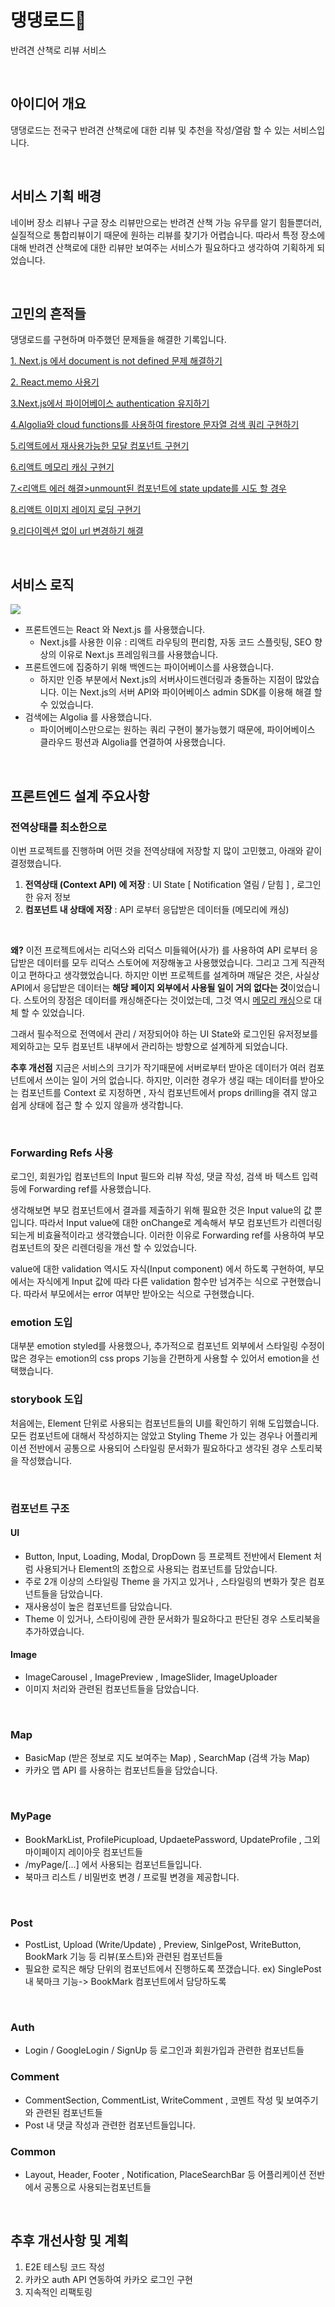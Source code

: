 # 댕댕로드🐶

반려견 산책로 리뷰 서비스

<br/>

## 아이디어 개요

댕댕로드는 전국구 반려견 산책로에 대한 리뷰 및 추천을 작성/열람 할 수 있는 서비스입니다.

<br/>

## 서비스 기획 배경

네이버 장소 리뷰나 구글 장소 리뷰만으로는 반려견 산책 가능 유무를 알기 힘들뿐더러, 실질적으로 통합리뷰이기 때문에 원하는 리뷰를 찾기가 어렵습니다. 따라서 특정 장소에 대해 반려견 산책로에 대한 리뷰만 보여주는 서비스가 필요하다고 생각하여 기획하게 되었습니다.

<br/>

## 고민의 흔적들

댕댕로드를 구현하며 마주했던 문제들을 해결한 기록입니다.

[1. Next.js 에서 document is not defined 문제 해결하기](https://mooneedev.netlify.app/Frontend/next.js%20%EC%97%90%EC%84%9C%20document%20is%20not%20defined%20%EB%AC%B8%EC%A0%9C%20%ED%95%B4%EA%B2%B0%ED%95%98%EA%B8%B0/)

[2. React.memo 사용기](https://mooneedev.netlify.app/Frontend/React.Memo%20%EC%82%AC%EC%9A%A9%EA%B8%B0/)

[3.Next.js에서 파이어베이스 authentication 유지하기](https://mooneedev.netlify.app/Frontend/Next.js%EC%97%90%EC%84%9C%20%ED%8C%8C%EC%9D%B4%EC%96%B4%EB%B2%A0%EC%9D%B4%EC%8A%A4%20authentication%20%EC%9C%A0%EC%A7%80%ED%95%98%EA%B8%B0/)

[4.Algolia와 cloud functions를 사용하여 firestore 문자열 검색 쿼리 구현하기](https://mooneedev.netlify.app/Frontend/Algolia%EB%A1%9C%20firestore%20Document%20%EB%AC%B8%EC%9E%90%EC%97%B4%20%EA%B2%80%EC%83%89%20%EC%BF%BC%EB%A6%AC%20%EA%B5%AC%ED%98%84%ED%95%98%EA%B8%B0/)

[5.리액트에서 재사용가능한 모달 컴포넌트 구현기](https://mooneedev.netlify.app/Frontend/%EB%A6%AC%EC%95%A1%ED%8A%B8%EC%97%90%EC%84%9C%20%EC%9E%AC%EC%82%AC%EC%9A%A9%EA%B0%80%EB%8A%A5%ED%95%9C%20%EB%AA%A8%EB%8B%AC%20%EC%BB%B4%ED%8F%AC%EB%84%8C%ED%8A%B8%20%EA%B5%AC%ED%98%84%EA%B8%B0/)

[6.리액트 메모리 캐싱 구현기](https://mooneedev.netlify.app/Frontend/%EB%A6%AC%EC%95%A1%ED%8A%B8%20%EB%A9%94%EB%AA%A8%EB%A6%AC%20%EC%BA%90%EC%8B%B1%20%EA%B5%AC%ED%98%84%EA%B8%B0/)

[7.<리액트 에러 해결>unmount된 컴포넌트에 state update를 시도 할 경우](https://mooneedev.netlify.app/Errors/[%EB%A6%AC%EC%95%A1%ED%8A%B8%20%EC%97%90%EB%9F%AC%20%ED%95%B4%EA%B2%B0]%20unmount%EB%90%9C%20%EC%BB%B4%ED%8F%AC%EB%84%8C%ED%8A%B8%EC%97%90%20state%20update%EB%A5%BC%20%EC%8B%9C%EB%8F%84%20%ED%95%A0%20%EA%B2%BD%EC%9A%B0/)

[8.리액트 이미지 레이지 로딩 구현기](https://mooneedev.netlify.app/Frontend/%EB%A6%AC%EC%95%A1%ED%8A%B8%EC%97%90%EC%84%9C%20%EC%9D%B4%EB%AF%B8%EC%A7%80%20%EB%A0%88%EC%9D%B4%EC%A7%80%20%EB%A1%9C%EB%94%A9%20%EA%B5%AC%ED%98%84%ED%95%98%EA%B8%B0/)

[9.리다이렉션 없이 url 변경하기 해결](https://mooneedev.netlify.app/Frontend/%EB%A6%AC%EB%8B%A4%EC%9D%B4%EB%A0%89%EC%85%98%20%EC%97%86%EC%9D%B4%20url%20%EB%B3%80%EA%B2%BD%ED%95%98%EA%B8%B0/)

<br/>

## 서비스 로직

![](https://ibb.co/QkmLMNc)

- 프론트엔드는 React 와 Next.js 를 사용했습니다.
  - Next.js를 사용한 이유 : 리액트 라우팅의 편리함, 자동 코드 스플릿팅, SEO 향상의 이유로 Next.js 프레임워크를 사용했습니다.
- 프론트엔드에 집중하기 위해 백엔드는 파이어베이스를 사용했습니다.
  - 하지만 인증 부분에서 Next.js의 서버사이드렌더링과 충돌하는 지점이 많았습니다. 이는 Next.js의 서버 API와 파이어베이스 admin SDK를 이용해 해결 할 수 있었습니다.
- 검색에는 Algolia 를 사용했습니다.
  - 파이어베이스만으로는 원하는 쿼리 구현이 불가능했기 때문에, 파이어베이스 클라우드 펑션과 Algolia를 연결하여 사용했습니다.

<br/>

## 프론트엔드 설계 주요사항

### 전역상태를 최소한으로

이번 프로젝트를 진행하며 어떤 것을 전역상태에 저장할 지 많이 고민했고, 아래와 같이 결정했습니다. <br/>

1. **전역상태 (Context API) 에 저장** : UI State [ Notification 열림 / 닫힘 ] , 로그인한 유저 정보
2. **컴포넌트 내 상태에 저장** : API 로부터 응답받은 데이터들 (메모리에 캐싱)

<br/>

**왜?** 이전 프로젝트에서는 리덕스와 리덕스 미들웨어(사가) 를 사용하여 API 로부터 응답받은 데이터를 모두 리덕스 스토어에 저장해놓고 사용했었습니다. 그리고 그게 직관적이고 편하다고 생각했었습니다. 하지만 이번 프로젝트를 설계하며 깨달은 것은, 사실상 API에서 응답받은 데이터는 **해당 페이지 외부에서 사용될 일이 거의 없다는 것**이었습니다. 스토어의 장점은 데이터를 캐싱해준다는 것이었는데, 그것 역시 [메모리 캐싱](https://mooneedev.netlify.app/Frontend/%EB%A6%AC%EC%95%A1%ED%8A%B8%20%EB%A9%94%EB%AA%A8%EB%A6%AC%20%EC%BA%90%EC%8B%B1%20%EA%B5%AC%ED%98%84%EA%B8%B0/)으로 대체 할 수 있었습니다. <br/>

그래서 필수적으로 전역에서 관리 / 저장되어야 하는 UI State와 로그인된 유저정보를 제외하고는 모두 컴포넌트 내부에서 관리하는 방향으로 설계하게 되었습니다. <br/>

**추후 개선점** 지금은 서비스의 크기가 작기때문에 서버로부터 받아온 데이터가 여러 컴포넌트에서 쓰이는 일이 거의 없습니다. 하지만, 이러한 경우가 생길 때는 데이터를 받아오는 컴포넌트를 Context 로 지정하면 , 자식 컴포넌트에서 props drilling을 겪지 않고 쉽게 상태에 접근 할 수 있지 않을까 생각합니다.

<br/>

### Forwarding Refs 사용

로그인, 회원가입 컴포넌트의 Input 필드와 리뷰 작성, 댓글 작성, 검색 바 텍스트 입력 등에 Forwarding ref를 사용했습니다. <br/>

생각해보면 부모 컴포넌트에서 결과를 제출하기 위해 필요한 것은 Input value의 값 뿐입니다. 따라서 Input value에 대한 onChange로 계속해서 부모 컴포넌트가 리렌더링 되는게 비효율적이라고 생각했습니다. 이러한 이유로 Forwarding ref를 사용하여 부모컴포넌트의 잦은 리렌더링을 개선 할 수 있었습니다. <br/>

value에 대한 validation 역시도 자식(Input component) 에서 하도록 구현하여, 부모에서는 자식에게 Input 값에 따라 다른 validation 함수만 넘겨주는 식으로 구현했습니다. 따라서 부모에서는 error 여부만 받아오는 식으로 구현했습니다. <br/>

### emotion 도입

대부분 emotion styled를 사용했으나, 추가적으로 컴포넌트 외부에서 스타일링 수정이 많은 경우는 emotion의 css props 기능을 간편하게 사용할 수 있어서 emotion을 선택했습니다.

### storybook 도입

처음에는, Element 단위로 사용되는 컴포넌트들의 UI를 확인하기 위해 도입했습니다. 모든 컴포넌트에 대해서 작성하지는 않았고 Styling Theme 가 있는 경우나 어플리케이션 전반에서 공통으로 사용되어 스타일링 문서화가 필요하다고 생각된 경우 스토리북을 작성했습니다.

<br/>

### 컴포넌트 구조

#### UI

- Button, Input, Loading, Modal, DropDown 등 프로젝트 전반에서 Element 처럼 사용되거나 Element의 조합으로 사용되는 컴포넌트를 담았습니다.
- 주로 2개 이상의 스타일링 Theme 을 가지고 있거나 , 스타일링의 변화가 잧은 컴포넌트들을 담았습니다.
- 재사용성이 높은 컴포넌트를 담았습니다.
- Theme 이 있거나, 스타이링에 관한 문서화가 필요하다고 판단된 경우 스토리북을 추가하였습니다.

#### Image

- ImageCarousel , ImagePreview , ImageSlider, ImageUploader
- 이미지 처리와 관련된 컴포넌트들을 담았습니다.

<br/>

### Map

- BasicMap (받은 정보로 지도 보여주는 Map) , SearchMap (검색 가능 Map)
- 카카오 맵 API 를 사용하는 컴포넌트들을 담았습니다.

<br/>

### MyPage

- BookMarkList, ProfilePicupload, UpdaetePassword, UpdateProfile , 그외 마이페이지 레이아웃 컴포넌트들
- /myPage/[...] 에서 사용되는 컴포넌트들입니다.
- 북마크 리스트 / 비밀번호 변경 / 프로필 변경을 제공합니다.

<br/>

### Post

- PostList, Upload (Write/Update) , Preview, SinlgePost, WriteButton, BookMark 기능 등 리뷰(포스트)와 관련된 컴포넌트들
- 필요한 로직은 해당 단위의 컴포넌트에서 진행하도록 쪼갰습니다. ex) SinglePost 내 북마크 기능-> BookMark 컴포넌트에서 담당하도록

<br/>

### Auth

- Login / GoogleLogin / SignUp 등 로그인과 회원가입과 관련한 컴포넌트들

### Comment

- CommentSection, CommentList, WriteComment , 코멘트 작성 및 보여주기와 관련된 컴포넌트들
- Post 내 댓글 작성과 관련한 컴포넌트들입니다.

### Common

- Layout, Header, Footer , Notification, PlaceSearchBar 등 어플리케이션 전반에서 공통으로 사용되는컴포넌트들

<br/>

## 추후 개선사항 및 계획

1. E2E 테스팅 코드 작성
2. 카카오 auth API 연동하여 카카오 로그인 구현
3. 지속적인 리팩토링
